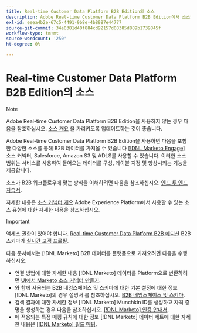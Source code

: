 ```yaml
---
title: Real-time Customer Data Platform B2B Edition의 소스
description: Adobe Real-time Customer Data Platform B2B Edition에서 소스의 역할에 대한 개요입니다.
exl-id: eeea4b2e-67c5-4491-9b8e-4b8987e44777
source-git-commit: 34e0381d40f884cd92157d08385d889b1739845f
workflow-type: tm+mt
source-wordcount: '250'
ht-degree: 0%

---
```


# Real-time Customer Data Platform B2B Edition의 소스

>[!NOTE]
>
>Adobe Real-time Customer Data Platform B2B Edition을 사용하지 않는 경우 다음을 참조하십시오. [소스 개요](./sources-overview.md) 을 가리키도록 업데이트하는 것이 좋습니다.

Adobe Real-time Customer Data Platform B2B Edition을 사용하면 다음을 포함한 다양한 소스를 통해 B2B 데이터를 가져올 수 있습니다 [[!DNL Marketo Engage]](../../sources/connectors/adobe-applications/marketo/marketo.md) 소스 커넥터, Salesforce, Amazon S3 및 ADLS를 사용할 수 있습니다. 이러한 소스 범위는 서비스를 사용하여 들어오는 데이터를 구성, 레이블 지정 및 향상시키는 기능을 제공합니다.

소스가 B2B 워크플로우에 맞는 방식을 이해하려면 다음을 참조하십시오. [엔드 투 엔드 자습서](../b2b-tutorial.md#ingest-your-data-into-experience-platform).

자세한 내용은 [소스 커넥터 개요](../../sources/home.md) Adobe Experience Platform에서 사용할 수 있는 소스 유형에 대한 자세한 내용을 참조하십시오.

>[!IMPORTANT]
>
>액세스 권한이 있어야 합니다. [Real-time Customer Data Platform B2B 에디션](../../rctcdp/../rtcdp/b2b-overview.md) B2B 스키마가 [실시간 고객 프로필](../proile/../../profile/home.md).

다음 문서에서는 [!DNL Marketo] B2B 데이터를 플랫폼으로 가져오려면 다음을 수행하십시오.

* 연결 방법에 대한 자세한 내용 [!DNL Marketo] 데이터를 Platform으로 변환하려면 [UI에서 Marketo 소스 커넥터 만들기](../../sources/tutorials/ui/create/adobe-applications/marketo.md).
* 와 함께 사용되는 B2B 네임스페이스 및 스키마에 대한 기본 설정에 대한 정보 [!DNL Marketo]의 경우 설명서 를 참조하십시오. [B2B 네임스페이스 및 스키마](../../sources/connectors/adobe-applications/marketo/marketo-namespaces.md).
* 검색 결과에 대한 자세한 정보 [!DNL Marketo] Munchkin ID를 생성하고 자격 증명을 생성하는 경우 다음을 참조하십시오. [[!DNL Marketo] 인증 안내서](../../sources/connectors/adobe-applications/marketo/marketo-auth.md).
* 에 적용되는 특정 매핑 규칙에 대한 정보 [!DNL Marketo] 데이터 세트에 대한 자세한 내용은 [[!DNL Marketo] 필드 매핑](../../sources/connectors/adobe-applications//mapping/marketo.md).
